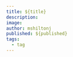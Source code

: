 ```yaml
---
title: ${title}
description:
image:
author: mshiltonj
published: ${published}
tags:
  - tag
---
```



<!--- break -->

